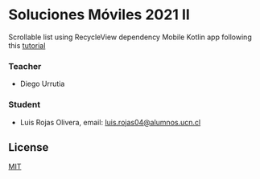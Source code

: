# Soluciones Móviles 2021 II

Scrollable list using RecycleView dependency 
Mobile Kotlin app following this [tutorial](https://developer.android.com/codelabs/basic-android-kotlin-training-affirmations-app#0)

### Teacher 
- Diego Urrutia

### Student
- Luis Rojas Olivera, email: luis.rojas04@alumnos.ucn.cl

## License
[MIT](https://choosealicense.com/licenses/mit/)

